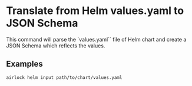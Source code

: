 # Translate from Helm values.yaml to JSON Schema

This command will parse the `values.yaml`` file of Helm chart and create a JSON Schema which reflects the values.

## Examples

```shell
airlock helm input path/to/chart/values.yaml
```
